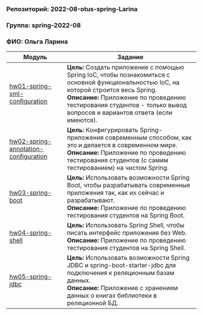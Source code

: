 ### Репозиторий: 2022-08-otus-spring-Larina
### Группа: spring-2022-08  
### ФИО: Ольга Ларина

|Модуль|Задание|
--- | --- |
|[hw01-spring-xml-configuration](./hw01-spring-xml-configuration)|**Цель:** Создать приложение с помощью Spring IoC, чтобы познакомиться с основной функциональностью IoC, на которой строится весь Spring.<br />**Описание:** Приложение по проведению тестирования студентов - только вывод вопросов и вариантов ответа (если имеются).
|[hw02-spring-annotation-configuration](./hw02-spring-annotation-configuration)|**Цель:** Конфигурировать Spring-приложения современным способом, как это и делается в современном мире.<br />**Описание:** Приложение по проведению тестирования студентов (с самим тестированием) на чистом Spring.
|[hw03-spring-boot](./hw03-spring-boot)|**Цель:** Использовать возможности Spring Boot, чтобы разрабатывать современные приложения так, как их сейчас и разрабатывают.<br />**Описание:** Приложение по проведению тестирования студентов на Spring Boot.
|[hw04-spring-shell](./hw04-spring-shell)|**Цель:**  Использовать Spring Shell, чтобы писать интерфейс приложения без Web.<br />**Описание:** Приложение по проведению тестирования студентов на Spring Shell.
|[hw05-spring-jdbc](./hw05-spring-jdbc)|**Цель:**  Использовать возможности Spring JDBC и spring-boot-starter-jdbc для подключения к реляционным базам данных.<br />**Описание:** Приложение с хранением данных о книгах библиотеки в реляционной БД.